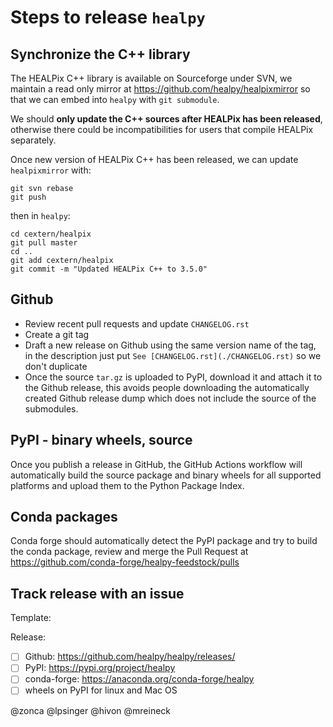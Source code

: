 # Steps to release `healpy`

## Synchronize the C++ library

The HEALPix C++ library is available on Sourceforge under SVN, we maintain a read only mirror at <https://github.com/healpy/healpixmirror> so that we can embed into `healpy` with `git submodule`.

We should **only update the C++ sources after HEALPix has been released**, otherwise there could be incompatibilities for users that compile HEALPix separately.

Once new version of HEALPix C++ has been released, we can update `healpixmirror` with:

    git svn rebase
    git push

then in `healpy`:

    cd cextern/healpix
    git pull master
    cd ..
    git add cextern/healpix
    git commit -m "Updated HEALPix C++ to 3.5.0"

## Github

* Review recent pull requests and update `CHANGELOG.rst`
* Create a git tag
* Draft a new release on Github using the same version name of the tag, in the description just put `See [CHANGELOG.rst](./CHANGELOG.rst)` so we don't duplicate
* Once the source `tar.gz` is uploaded to PyPI, download it and attach it to the Github release, this avoids people downloading the automatically created Github release dump which does not include the source of the submodules.

## PyPI - binary wheels, source

Once you publish a release in GitHub, the GitHub Actions workflow will automatically build the source package and binary wheels for all supported platforms and upload them to the Python Package Index.

## Conda packages

Conda forge should automatically detect the PyPI package and try to build the conda package,
review and merge the Pull Request at <https://github.com/conda-forge/healpy-feedstock/pulls>

## Track release with an issue

Template:

Release:
* [ ] Github: https://github.com/healpy/healpy/releases/
* [ ] PyPI: https://pypi.org/project/healpy
* [ ] conda-forge: https://anaconda.org/conda-forge/healpy
* [ ] wheels on PyPI for linux and Mac OS 

@zonca @lpsinger @hivon @mreineck 
